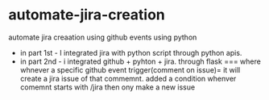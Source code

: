 # automate-jira-creation
automate jira creaation using github events using python
- in part 1st - I integrated jira with python script through python apis.
- in part 2nd - i integrated github + pyhton + jira. through flask === where whnever a specific github event trigger(comment on issue)= it will create a jira issue of that commemnt. added a condition whenver comemnt starts with /jira then ony make a new issue 

